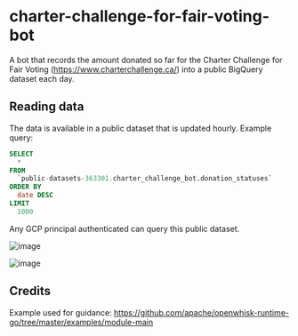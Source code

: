 # charter-challenge-for-fair-voting-bot

A bot that records the amount donated so far for the Charter Challenge for Fair Voting (https://www.charterchallenge.ca/) into a public BigQuery dataset each day.

## Reading data

The data is available in a public dataset that is updated hourly. Example query:

```sql
SELECT
  *
FROM
  `public-datasets-363301.charter_challenge_bot.donation_statuses`
ORDER BY
  date DESC
LIMIT
  1000
```

Any GCP principal authenticated can query this public dataset.

![image](https://user-images.githubusercontent.com/7719209/191647190-3bcb7f7c-ed19-49b9-881a-7e4ebe685864.png)

![image](https://user-images.githubusercontent.com/7719209/191645928-6068d947-c777-41ab-ae94-0d38d3c56110.png)

## Credits

Example used for guidance: https://github.com/apache/openwhisk-runtime-go/tree/master/examples/module-main
